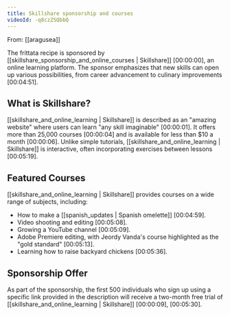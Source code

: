 ```yaml
---
title: Skillshare sponsorship and courses
videoId: -q8czZSQbbQ
---
```


From: [[aragusea]] <br/> 

The frittata recipe is sponsored by [[skillshare_sponsorship_and_online_courses | Skillshare]] <a class="yt-timestamp" data-t="00:00:00">[00:00:00]</a>, an online learning platform. The sponsor emphasizes that new skills can open up various possibilities, from career advancement to culinary improvements <a class="yt-timestamp" data-t="00:04:51">[00:04:51]</a>.

## What is Skillshare?
[[skillshare_and_online_learning | Skillshare]] is described as an "amazing website" where users can learn "any skill imaginable" <a class="yt-timestamp" data-t="00:00:01">[00:00:01]</a>. It offers more than 25,000 courses <a class="yt-timestamp" data-t="00:00:04">[00:00:04]</a> and is available for less than $10 a month <a class="yt-timestamp" data-t="00:00:06">[00:00:06]</a>. Unlike simple tutorials, [[skillshare_and_online_learning | Skillshare]] is interactive, often incorporating exercises between lessons <a class="yt-timestamp" data-t="00:05:19">[00:05:19]</a>.

## Featured Courses
[[skillshare_and_online_learning | Skillshare]] provides courses on a wide range of subjects, including:
*   How to make a [[spanish_updates | Spanish omelette]] <a class="yt-timestamp" data-t="00:04:59">[00:04:59]</a>.
*   Video shooting and editing <a class="yt-timestamp" data-t="00:05:08">[00:05:08]</a>.
*   Growing a YouTube channel <a class="yt-timestamp" data-t="00:05:09">[00:05:09]</a>.
*   Adobe Premiere editing, with Jeordy Vanda's course highlighted as the "gold standard" <a class="yt-timestamp" data-t="00:05:13">[00:05:13]</a>.
*   Learning how to raise backyard chickens <a class="yt-timestamp" data-t="00:05:36">[00:05:36]</a>.

## Sponsorship Offer
As part of the sponsorship, the first 500 individuals who sign up using a specific link provided in the description will receive a two-month free trial of [[skillshare_and_online_learning | Skillshare]] <a class="yt-timestamp" data-t="00:00:09">[00:00:09]</a>, <a class="yt-timestamp" data-t="00:05:30">[00:05:30]</a>.